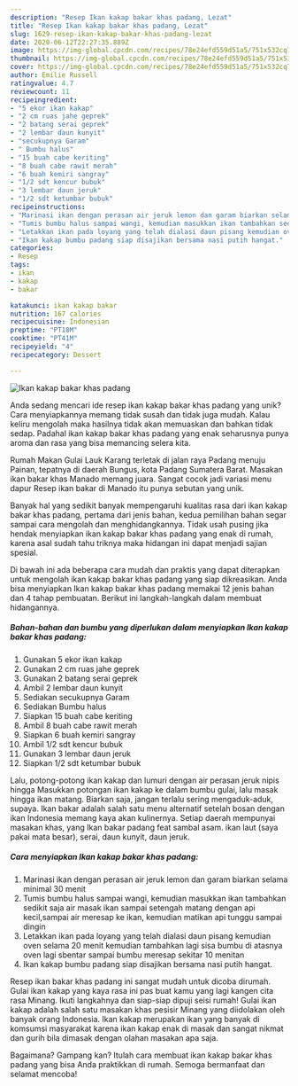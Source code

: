 ```yaml
---
description: "Resep Ikan kakap bakar khas padang, Lezat"
title: "Resep Ikan kakap bakar khas padang, Lezat"
slug: 1629-resep-ikan-kakap-bakar-khas-padang-lezat
date: 2020-06-12T22:27:35.889Z
image: https://img-global.cpcdn.com/recipes/78e24efd559d51a5/751x532cq70/ikan-kakap-bakar-khas-padang-foto-resep-utama.jpg
thumbnail: https://img-global.cpcdn.com/recipes/78e24efd559d51a5/751x532cq70/ikan-kakap-bakar-khas-padang-foto-resep-utama.jpg
cover: https://img-global.cpcdn.com/recipes/78e24efd559d51a5/751x532cq70/ikan-kakap-bakar-khas-padang-foto-resep-utama.jpg
author: Emilie Russell
ratingvalue: 4.7
reviewcount: 11
recipeingredient:
- "5 ekor ikan kakap"
- "2 cm ruas jahe geprek"
- "2 batang serai geprek"
- "2 lembar daun kunyit"
- "secukupnya Garam"
- " Bumbu halus"
- "15 buah cabe keriting"
- "8 buah cabe rawit merah"
- "6 buah kemiri sangray"
- "1/2 sdt kencur bubuk"
- "3 lembar daun jeruk"
- "1/2 sdt ketumbar bubuk"
recipeinstructions:
- "Marinasi ikan dengan perasan air jeruk lemon dan garam biarkan selama minimal 30 menit"
- "Tumis bumbu halus sampai wangi, kemudian masukkan ikan tambahkan sedikit saja air masak ikan sampai setengah matang dengan api kecil,sampai air meresap ke ikan, kemudian matikan api tunggu sampai dingin"
- "Letakkan ikan pada loyang yang telah dialasi daun pisang kemudian oven selama 20 menit kemudian tambahkan lagi sisa bumbu di atasnya oven lagi sbentar sampai bumbu meresap sekitar 10 menitan"
- "Ikan kakap bumbu padang siap disajikan bersama nasi putih hangat."
categories:
- Resep
tags:
- ikan
- kakap
- bakar

katakunci: ikan kakap bakar 
nutrition: 167 calories
recipecuisine: Indonesian
preptime: "PT18M"
cooktime: "PT41M"
recipeyield: "4"
recipecategory: Dessert

---
```



![Ikan kakap bakar khas padang](https://img-global.cpcdn.com/recipes/78e24efd559d51a5/751x532cq70/ikan-kakap-bakar-khas-padang-foto-resep-utama.jpg)

Anda sedang mencari ide resep ikan kakap bakar khas padang yang unik? Cara menyiapkannya memang tidak susah dan tidak juga mudah. Kalau keliru mengolah maka hasilnya tidak akan memuaskan dan bahkan tidak sedap. Padahal ikan kakap bakar khas padang yang enak seharusnya punya aroma dan rasa yang bisa memancing selera kita.

Rumah Makan Gulai Lauk Karang terletak di jalan raya Padang menuju Painan, tepatnya di daerah Bungus, kota Padang Sumatera Barat. Masakan ikan bakar khas Manado memang juara. Sangat cocok jadi variasi menu dapur Resep ikan bakar di Manado itu punya sebutan yang unik.

Banyak hal yang sedikit banyak mempengaruhi kualitas rasa dari ikan kakap bakar khas padang, pertama dari jenis bahan, kedua pemilihan bahan segar sampai cara mengolah dan menghidangkannya. Tidak usah pusing jika hendak menyiapkan ikan kakap bakar khas padang yang enak di rumah, karena asal sudah tahu triknya maka hidangan ini dapat menjadi sajian spesial.


Di bawah ini ada beberapa cara mudah dan praktis yang dapat diterapkan untuk mengolah ikan kakap bakar khas padang yang siap dikreasikan. Anda bisa menyiapkan Ikan kakap bakar khas padang memakai 12 jenis bahan dan 4 tahap pembuatan. Berikut ini langkah-langkah dalam membuat hidangannya.

<!--inarticleads1-->

##### Bahan-bahan dan bumbu yang diperlukan dalam menyiapkan Ikan kakap bakar khas padang:

1. Gunakan 5 ekor ikan kakap
1. Gunakan 2 cm ruas jahe geprek
1. Gunakan 2 batang serai geprek
1. Ambil 2 lembar daun kunyit
1. Sediakan secukupnya Garam
1. Sediakan  Bumbu halus
1. Siapkan 15 buah cabe keriting
1. Ambil 8 buah cabe rawit merah
1. Siapkan 6 buah kemiri sangray
1. Ambil 1/2 sdt kencur bubuk
1. Gunakan 3 lembar daun jeruk
1. Siapkan 1/2 sdt ketumbar bubuk


Lalu, potong-potong ikan kakap dan lumuri dengan air perasan jeruk nipis hingga Masukkan potongan ikan kakap ke dalam bumbu gulai, lalu masak hingga ikan matang. Biarkan saja, jangan terlalu sering mengaduk-aduk, supaya. Ikan bakar adalah salah satu menu alternatif setelah bosan dengan ikan Indonesia memang kaya akan kulinernya. Setiap daerah mempunyai masakan khas, yang Ikan bakar padang feat sambal asam. ikan laut (saya pakai mata besar), serai, daun kunyit, daun jeruk. 

<!--inarticleads2-->

##### Cara menyiapkan Ikan kakap bakar khas padang:

1. Marinasi ikan dengan perasan air jeruk lemon dan garam biarkan selama minimal 30 menit
1. Tumis bumbu halus sampai wangi, kemudian masukkan ikan tambahkan sedikit saja air masak ikan sampai setengah matang dengan api kecil,sampai air meresap ke ikan, kemudian matikan api tunggu sampai dingin
1. Letakkan ikan pada loyang yang telah dialasi daun pisang kemudian oven selama 20 menit kemudian tambahkan lagi sisa bumbu di atasnya oven lagi sbentar sampai bumbu meresap sekitar 10 menitan
1. Ikan kakap bumbu padang siap disajikan bersama nasi putih hangat.


Resep ikan bakar khas padang ini sangat mudah untuk dicoba dirumah. Gulai ikan kakap yang kaya rasa ini pas buat kamu yang lagi kangen cita rasa Minang. Ikuti langkahnya dan siap-siap dipuji seisi rumah! Gulai ikan kakap adalah salah satu masakan khas pesisir Minang yang diidolakan oleh banyak orang Indonesia. Ikan kakap merupakan ikan yang banyak di komsumsi masyarakat karena ikan kakap enak di masak dan sangat nikmat dan gurih bila dimasak dengan olahan masakan apa saja. 

Bagaimana? Gampang kan? Itulah cara membuat ikan kakap bakar khas padang yang bisa Anda praktikkan di rumah. Semoga bermanfaat dan selamat mencoba!
